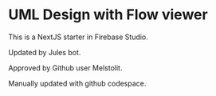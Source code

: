 # UML Design with Flow viewer

This is a NextJS starter in Firebase Studio.

Updated by Jules bot.

Approved by Github user Melstolit.

Manually updated with github codespace.
